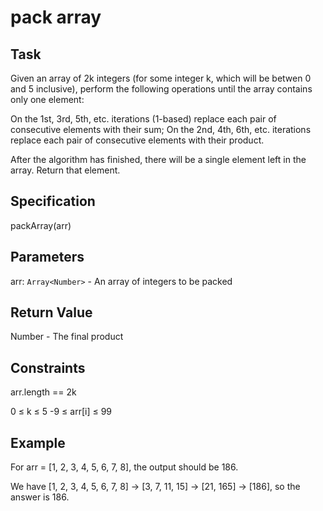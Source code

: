 # pack array

## Task

Given an array of 2k integers (for some integer k, which will be betwen 0 and 5 inclusive), perform the following operations until the array contains only one element:

On the 1st, 3rd, 5th, etc. iterations (1-based) replace each pair of consecutive elements with their sum;
On the 2nd, 4th, 6th, etc. iterations replace each pair of consecutive elements with their product.

After the algorithm has finished, there will be a single element left in the array. Return that element.

## Specification

packArray(arr)

## Parameters

arr: `Array<Number>` - An array of integers to be packed

## Return Value

Number - The final product

## Constraints

arr.length == 2k

0 ≤ k ≤ 5
-9 ≤ arr[i] ≤ 99

## Example

For arr = [1, 2, 3, 4, 5, 6, 7, 8], the output should be 186.

We have [1, 2, 3, 4, 5, 6, 7, 8] -> [3, 7, 11, 15] -> [21, 165] -> [186], so the answer is 186.
